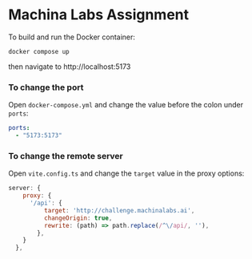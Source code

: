 # Machina Labs Assignment

To build and run the Docker container:
```
docker compose up
```
then navigate to http://localhost:5173

### To change the port
Open `docker-compose.yml` and change the value before the colon under `ports`:
```yaml
ports:
  - "5173:5173"
```

### To change the remote server
Open `vite.config.ts` and change the `target` value in the proxy options:
```js
server: {
    proxy: {
      '/api': {
          target: 'http://challenge.machinalabs.ai',
          changeOrigin: true,
          rewrite: (path) => path.replace(/^\/api/, ''),
        },
    }
  },
```


